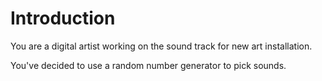 # Introduction

You are a digital artist working on the sound track for new art installation.

You've decided to use a random number generator to pick sounds.
